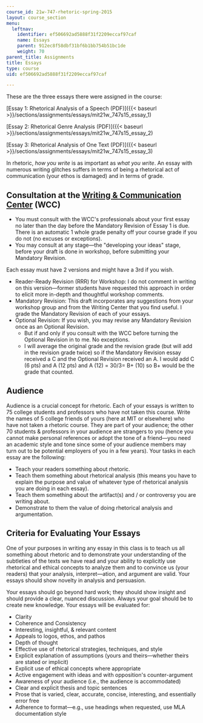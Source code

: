 ```yaml
---
course_id: 21w-747-rhetoric-spring-2015
layout: course_section
menu:
  leftnav:
    identifier: ef506692ad5888f31f2209eccaf97caf
    name: Essays
    parent: 912ec8f58dbf31bf6b1bb754b51bc1de
    weight: 70
parent_title: Assignments
title: Essays
type: course
uid: ef506692ad5888f31f2209eccaf97caf

---
```


These are the three essays there were assigned in the course:

[Essay 1: Rhetorical Analysis of a Speech (PDF)]({{< baseurl >}}/sections/assignments/essays/mit21w_747s15_essay_1)

[Essay 2: Rhetorical Genre Analysis (PDF)]({{< baseurl >}}/sections/assignments/essays/mit21w_747s15_essay_2)

[Essay 3: Rhetorical Analysis of One Text (PDF)]({{< baseurl >}}/sections/assignments/essays/mit21w_747s15_essay_3)

In rhetoric, _how you write_ is as important as _what you write_. An essay with numerous writing glitches suffers in terms of being a rhetorical act of communication (your ethos is damaged) and in terms of grade.

Consultation at the [Writing & Communication Center](http://cmsw.mit.edu/writing-and-communication-center/) (WCC)
-----------------------------------------------------------------------------------------------------------------

*   You must consult with the WCC's professionals about your first essay no later than the day before the Mandatory Revision of Essay 1 is due. There is an automatic 1 whole grade penalty off your course grade if you do not (no excuses or exceptions).
*   You may consult at any stage—the "developing your ideas" stage, before your draft is done in workshop, before submitting your Mandatory Revision.

Each essay must have 2 versions and might have a 3rd if you wish.

*   Reader-Ready Revision (RRR) for Workshop: I do not comment in writing on this version—former students have requested this approach in order to elicit more in-depth and thoughtful workshop comments.
*   Mandatory Revision: This draft incorporates any suggestions from your workshop group and from the Writing Center that you find useful. I grade the Mandatory Revision of each of your essays.
*   Optional Revision: If you wish, you may revise any Mandatory Revision once as an Optional Revision.
    *   But if and only if you consult with the WCC before turning the Optional Revision in to me. No exceptions.
    *   I will average the original grade and the revision grade (but will add in the revision grade twice) so if the Mandatory Revision essay received a C and the Optional Revision received an A. I would add C (6 pts) and A (12 pts) and A (12) = 30/3= B+ (10) so B+ would be the grade that counted.

Audience
--------

Audience is a crucial concept for rhetoric. Each of your essays is written to 75 college students and professors who have not taken this course. Write the names of 5 college friends of yours (here at MIT or elsewhere) who have not taken a rhetoric course. They are part of your audience; the other 70 students & professors in your audience are strangers to you (hence you cannot make personal references or adopt the tone of a friend—you need an academic style and tone since some of your audience members may turn out to be potential employers of you in a few years). Your tasks in each essay are the following:

*   Teach your readers something about rhetoric.
*   Teach them something about rhetorical analysis (this means you have to explain the purpose and value of whatever type of rhetorical analysis you are doing in each essay).
*   Teach them something about the artifact(s) and / or controversy you are writing about.
*   Demonstrate to them the value of doing rhetorical analysis and argumentation.

Criteria for Evaluating Your Essays
-----------------------------------

One of your purposes in writing any essay in this class is to teach us all something about rhetoric and to demonstrate your understanding of the subtleties of the texts we have read and your ability to explicitly use rhetorical and ethical concepts to analyze them and to convince us (your readers) that your analysis, interpret—ation, and argument are valid. Your essays should show novelty in analysis and persuasion.

Your essays should go beyond hard work; they should show insight and should provide a clear, nuanced discussion. Always your goal should be to create new knowledge. Your essays will be evaluated for:

*   Clarity
*   Coherence and Consistency
*   Interesting, insightful, & relevant content
*   Appeals to logos, ethos, and pathos
*   Depth of thought
*   Effective use of rhetorical strategies, techniques, and style
*   Explicit explanation of assumptions (yours and theirs—whether theirs are stated or implicit)
*   Explicit use of ethical concepts where appropriate
*   Active engagement with ideas and with opposition's counter-argument
*   Awareness of your audience (i.e., the audience is accommodated)
*   Clear and explicit thesis and topic sentences
*   Prose that is varied, clear, accurate, concise, interesting, and essentially error free
*   Adherence to format—e.g., use headings when requested, use MLA documentation style